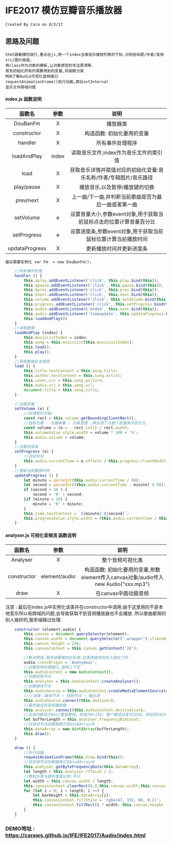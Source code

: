 # IFE2017 模仿豆瓣音乐播放器
    Created By Cara on 8/3/17

## 思路及问题
    html跟着模仿就行,重点在js,用一个index当做音乐播放列表的下标,分别给标题/作者/音频src/图片赋值;
    用class作为对象的模板,让对象原型的写法更清晰.
    首先初始化所有的需要用到的变量,将函数分类
    MDN了解Audio可视化音频接口
    requestAnimationFrame()执行动画,类似setInterval
    音乐文件跨域问题

#### index.js 函数说明

| 函数名 | 参数 | 说明 |
| :------: | :------: | :------: |
| DouBanFm | X | 播放器类 |
| constructor | X | 构造函数: 初始化要用的变量 |
| handler | X | 所有事件处理程序 |
| loadAndPlay | index | 读取音乐文件,index作为音乐文件的索引值 |
| load | X | 获取音乐详情并赋值对应的初始化变量:音乐名称/作者/专辑图片/音乐路径 |
| play/pause | X | 播放音乐,以及暂停/播放键的切换 | 
| prev/next | X | 上一曲/下一曲,并判断当前歌曲是否为最后一曲或者第一曲 |
| setVolume | e | 设置音量大小,参数event对象,用于获取当前鼠标点击的位置计算音量百分比 | 
| setProgress | e | 设置进度条,参数event对象,用于获取当前鼠标位置计算当前播放时间 |
| updataProgress | X | 更新播放时间并更新进度条 |

    最后需要实例化 var Fm  = new DouBanFm();

``` javascript
    //所有事件处理
    handler () {
        this.$play.addEventListener('click', this.play.bind(this));
        this.$pause.addEventListener('click', this.pause.bind(this));
        this.$prev.addEventListener('click', this.prev.bind(this));
        this.$next.addEventListener('click', this.next.bind(this));
        this.volume.addEventListener('click', this.setVolume.bind(this));
        this.progress.addEventListener('click', this.setProgress.bind(this));
        this.audio.addEventListener('ended', this.next.bind(this));
        this.audio.addEventListener('timeupdate', this.updataProgress.bind(this));
        this.loadAndPlay(0)
    }
    //读取数据
    loadAndPlay (index) {
        this.musicListIndex = index;
        this.song = this.musicList[this.musicListIndex];
        this.load();
        this.play();
    }
    //获取数据并复赋值
    load () {
        this.title.textContent = this.song.title;
        this.author.textContent = this.song.artist;
        this.cover.src = this.song.picture;
        this.audio.src = this.song.url;
        document.title = this.song.title;
    }

    //设置音量
    setVolume (e) {
        //获得矩形对象:
        const rect = this.volume.getBoundingClientRect();
        //鼠标位置 - 左偏移量 / 元素宽度 ;算出选了占整个音量条的百分比
        const volume = (e.x - rect.left) / rect.width;
        this.volumeValue.style.width = volume * 100 + '%';
        this.audio.volume = volume;
    }
    //设置进度条
    setProgress (e) {
        //当前时间
        this.audio.currentTime = e.offsetX / this.progress.clientWidth * this.audio.duration;
    }
    //更新当前播放时间
    updataProgress () {
        let minute = parseInt(this.audio.currentTime / 60);
        let second = parseInt((this.audio.currentTime - minute) % 60);
        if (second < 10 ) {
            second = '0' + second;
        }if (minute < 10) {
            minute = '0' + minute;
        }
        this.time.textContent = `${minute}:${second}`;
        this.progressValue.style.width = (this.audio.currentTime / this.audio.duration * 100) +'%';
    }
```

#### analyser.js 可视化音频流 函数说明
    
| 函数名 | 参数 | 说明 |
| :------: | :------: | :------: |
| Analyser | X | 整个音频可视化类 |
| constructor | element/audio | 构造函数: 初始化要用的变量,参数element传入canvas对象/audio传入new Audio("xxx.mp3") |
| draw | X | 在canvas中画动画音频 |

注意 : 最后在index.js中实例化该类并在constructor中调用.由于这里用的不是本地音乐所以有跨域的问题,会导致获取不到音频播放器也不会播放.
       所以歌曲都用的别人做好的,服务端做过处理.

``` javascript
    constructor (element,audio) {
        this.canvas = document.querySelector(element);
        this.canvas.width = document.querySelector(".wrapper").clientWidth;
        this.canvas.height = 256;
        this.canvasContext = this.canvas.getContext('2d');

        //解决跨域,服务端要做响应处理,这里直接用的别人做好了的
        audio.crossOrigin = 'Anonymous';
        //创建音频处理接口,音频上下文
        this.audioContext = new AudioContext();
        //创建控制节点
        this.analyser = this.audioContext.createAnalyser();
        //创建媒体节点
        this.audioSource = this.audioContext.createMediaElementSource(audio);
        ////连接：媒体节点 → 控制节点 → 输出源
        this.audioSource.connect(this.analyser);
        //最终输出到音频播放器
        this.analyser.connect(this.audioContext.destination);
        //出来的数组为8bit整型数组，即值为0~256，整个数组长度为1024，即会有1024个频率
        let bufferLength = this.analyser.frequencyBinCount;
        //将音频节点的数据拷贝到Uin8Array中
        this.dataArray = new Uint8Array(bufferLength);
        this.draw();
    }

    draw () {
        //执行动画
        requestAnimationFrame(this.draw.bind(this));
        //将音频节点的数据拷贝到Uin8Array中
        this.analyser.getByteFrequencyData(this.dataArray);
        let length = this.analyser.fftSize / 3;
        //数组长度与画布宽度比例:平分
        let width = this.canvas.width / length;
        this.canvasContext.clearRect(0,0,this.canvas.width,this.canvas.height);
        for (let i = 0; i < length; i ++) {
            let barHeight = this.dataArray[i];
            this.canvasContext.fillStyle = 'rgba(47, 152, 66, 0.2)';
            this.canvasContext.fillRect(i * width, this.canvas.height - barHeight , width, barHeight);
        }
    }
```


### DEMO地址 : https://caraws.github.io/IFE/IFE2017/Audio/index.html
